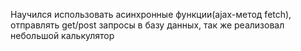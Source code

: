 Научился использовать асинхронные функции(ajax-метод fetch), отправлять get/post запросы в базу данных, так же реализовал небольшой калькулятор
